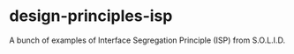 # design-principles-isp
A bunch of examples of Interface Segregation Principle (ISP) from S.O.L.I.D.
